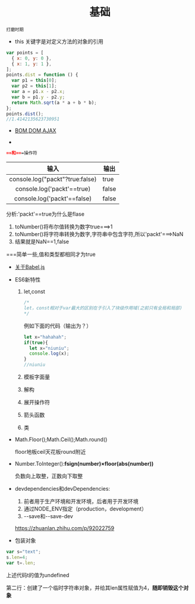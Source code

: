 <center> <h1>基础</h1></center>

<small>打磨时期</small>

- this 关键字是对定义方法的对象的引用

```javascript
var points = [
  { x: 0, y: 0 },
  { x: 1, y: 1 },
];
points.dist = function () {
  var p1 = this[0];
  var p2 = this[1];
  var a = p1.x - p2.x;
  var b = p1.y - p2.y;
  return Math.sqrt(a * a + b * b);
};
points.dist();
//1.4142135623730951
```

- [BOM,DOM,AJAX](https://techbrood.com/h5b2a?p=js-bom)

- 

  ```markdown
  ==和===操作符
  ```

  |              输入               | 输出  |
  | :-----------------------------: | ----- |
  | console.log("packt"?true:false) | true  |
  |   console.log('packt'==true)    | false |
  |   console.log('packt'==false)   | false |

  分析:'packt'==true为什么是flase

  1. toNumber()将布尔值转换为数字true===>1
  2. toNumber()将字符串转换为数字,字符串中包含字符,所以'packt'===>NaN
  3. 结果就是NaN==1,false

  ===简单一些,值和类型都相同才为true

- [关于Babel.js](https://www.babeljs.cn/)

- ES6新特性
  1. let,const
  
     ```javascript
     /*
     let，const相对于var最大的区别在于引入了块级作用域(之前只有全局和局部)
     */
     ```
  
     例如下面的代码（输出为？）
  
     ```javascript
     let x="hahahah";
     if(true){
       let x="niuniu";
       console.log(x);
     }
     //niuniu
     ```
  
  2. 模板字面量
  
  3. 解构
  
  4. 展开操作符
  
  5. 箭头函数
  
  6. 类

- Math.Floor();Math.Ceil();Math.round()

  floor地板ceil天花板round附近

- Number.ToInteger():**fsign(number)×floor(abs(number))**

  负数向上取整，正数向下取整

- devdependencies和devDependencies:

  1. 前者用于生产环境和开发环境，后者用于开发环境
  2. 通过NODE_ENV指定（production，development）
  3. --save和--save-dev

  https://zhuanlan.zhihu.com/p/92022759

- 包装对象

```js
var s="text";
s.len=4;
var t=.len;
```

上述代码t的值为undefined

第二行：创建了一个临时字符串对象，并给其len属性赋值为4，**随即销毁这个对象**







